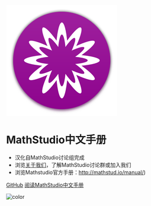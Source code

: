 <!-- _coverpage.md -->

![logo](_media/mathstudio_logo.png)

<!-- # docsify <small>3.5</small> -->

# MathStudio中文手册

- 汉化自MathStudio讨论组完成
- 浏览[关于我们](/#关于我们)，了解MathStudio讨论群或加入我们
- 浏览Mathstudio官方手册：http://mathstud.io/manual/)

[GitHub](https://github.com/Reagan1947/MathstudioWiki)
[阅读MathStudio中文手册](TheBasics/)

<!-- 背景图片 -->

<!-- ![](_media/bg.png) -->

<!-- 背景色 -->

![color](#ffffff)